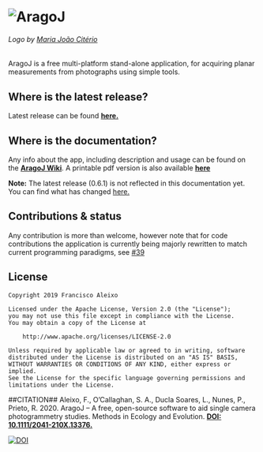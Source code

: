 # ![AragoJ](https://github.com/franciscoaleixo/AragoJ/blob/master/wiki/title_main_r.png)
###### Logo by [Maria João Citério](https://www.behance.net/mariajoaoct)


AragoJ is a free multi-platform stand-alone application, for acquiring planar measurements from photographs using simple tools.


## Where is the latest release?
Latest release can be found **[here.](../../releases/latest)**

## Where is the documentation?
Any info about the app, including description and usage can be found on the **[AragoJ Wiki](../../wiki)**.
A printable pdf version is also available **[here](https://github.com/AzWhaleLab/AragoJ/blob/master/wiki/AragoJ_0_6_1.pdf)**

**Note:** The latest release (0.6.1) is not reflected in this documentation yet. You can find what has changed [here.](https://github.com/franciscoaleixo/AragoJ/releases/tag/0.6.1)

## Contributions & status
Any contribution is more than welcome, however note that for code contributions the application is currently being majorly rewritten to match current programming paradigms, see [#39](https://github.com/franciscoaleixo/AragoJ/issues/39)


## License
    Copyright 2019 Francisco Aleixo
    
    Licensed under the Apache License, Version 2.0 (the "License");
    you may not use this file except in compliance with the License.
    You may obtain a copy of the License at
    
        http://www.apache.org/licenses/LICENSE-2.0

    Unless required by applicable law or agreed to in writing, software
    distributed under the License is distributed on an "AS IS" BASIS,
    WITHOUT WARRANTIES OR CONDITIONS OF ANY KIND, either express or implied.
    See the License for the specific language governing permissions and
    limitations under the License.
    
 ##CITATION##
Aleixo, F., O’Callaghan, S. A., Ducla Soares, L., Nunes, P., Prieto, R. 2020. AragoJ – A free, open-source software to aid single camera photogrammetry studies. Methods in Ecology and Evolution. **[DOI: 10.1111/2041-210X.13376.](https://besjournals.onlinelibrary.wiley.com/doi/abs/10.1111/2041-210X.13376)**

[![DOI](https://zenodo.org/badge/103962006.svg)](https://zenodo.org/badge/latestdoi/103962006)

